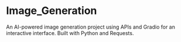 # Image_Generation
An AI-powered image generation project using APIs and Gradio for an interactive interface. Built with Python and Requests.
